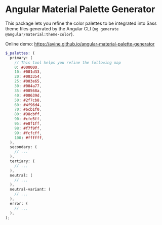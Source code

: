 # Angular Material Palette Generator

This package lets you refine the color palettes to be integrated into Sass theme files generated by the Angular CLI
(`ng generate @angular/material:theme-color`).

Online demo: https://avine.github.io/angular-material-palette-generator

```scss
$_palettes: (
  primary: (
    // This tool helps you refine the following map
    0: #000000,
    10: #001d33,
    20: #003354,
    25: #003e65,
    30: #004a77,
    35: #00568a,
    40: #00639d,
    50: #2f7cb8,
    60: #4f96d4,
    70: #6cb1f0,
    80: #98cbff,
    90: #cfe5ff,
    95: #e8f1ff,
    98: #f7f9ff,
    99: #fcfcff,
    100: #ffffff,
  ),
  secondary: (
    // ...
  ),
  tertiary: (
    // ...
  ),
  neutral: (
    // ...
  ),
  neutral-variant: (
    // ...
  ),
  error: (
    // ...
  ),
);
```

